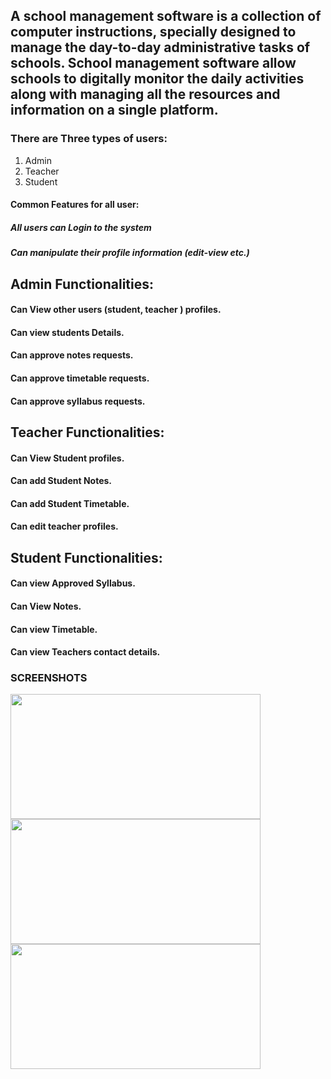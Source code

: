 ## A school management software is a collection of computer instructions, specially designed to manage the day-to-day administrative tasks of schools. School management software allow schools to digitally monitor the daily activities along with managing all the resources and information on a single platform.



### There are Three types of users:

1. Admin
2. Teacher
3. Student

#### Common Features for all user:
##### All users can Login to the system
##### Can manipulate their profile information (edit-view etc.)

## Admin Functionalities:
#### Can View other users (student, teacher ) profiles.
#### Can view students Details.
#### Can approve notes  requests.
#### Can approve timetable  requests.
#### Can approve syllabus  requests.


## Teacher Functionalities:
#### Can View Student profiles.
#### Can add Student Notes.
#### Can add Student Timetable.
#### Can edit teacher profiles.


## Student Functionalities:
#### Can view Approved Syllabus.
#### Can View Notes.
#### Can view Timetable.
#### Can view Teachers contact details.

### SCREENSHOTS

<img src="https://user-images.githubusercontent.com/100218126/179903503-5735255a-3c29-40a5-bb13-477c72e578ef.JPG" width="400" height="200" />
<img src="https://user-images.githubusercontent.com/100218126/179903655-f8c22fc0-8811-4314-ba3a-ee15f9f2d968.JPG" width="400" height="200" />
<img src="https://user-images.githubusercontent.com/100218126/179903856-dff9614f-942d-4d23-b23e-8ef8c50bb58c.JPG" width="400" height="200" />





